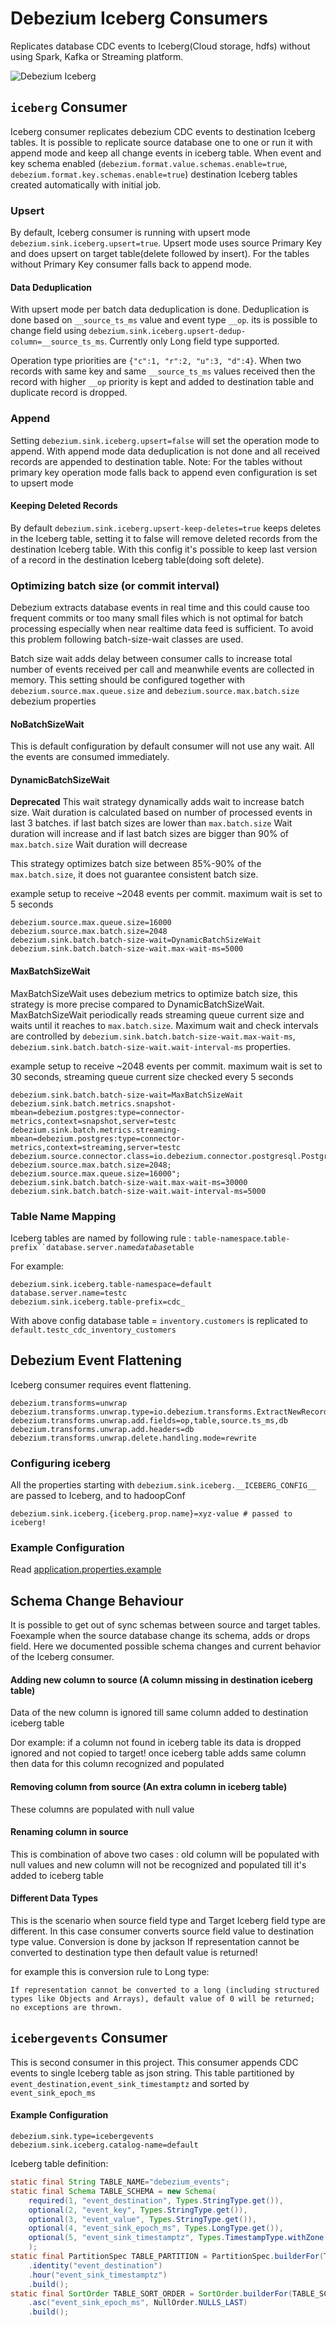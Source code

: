 # Debezium Iceberg Consumers

Replicates database CDC events to Iceberg(Cloud storage, hdfs) without using Spark, Kafka or Streaming platform.

![Debezium Iceberg](images/debezium-iceberg.png)

## `iceberg` Consumer

Iceberg consumer replicates debezium CDC events to destination Iceberg tables. It is possible to replicate source database one to one or run it with append mode and keep all change events in iceberg table. When event and key schema
enabled (`debezium.format.value.schemas.enable=true`, `debezium.format.key.schemas.enable=true`) destination Iceberg
tables created automatically with initial job.

### Upsert

By default, Iceberg consumer is running with upsert mode `debezium.sink.iceberg.upsert=true`. 
Upsert mode uses source Primary Key and does upsert on target table(delete followed by insert). For the tables without Primary Key consumer falls back to append mode.

#### Data Deduplication

With upsert mode per batch data deduplication is done. Deduplication is done based on `__source_ts_ms` value and event type `__op`.
its is possible to change field using `debezium.sink.iceberg.upsert-dedup-column=__source_ts_ms`. Currently only
Long field type supported.

Operation type priorities are `{"c":1, "r":2, "u":3, "d":4}`. When two records with same key and same `__source_ts_ms`
values received then the record with higher `__op` priority is kept and added to destination table and duplicate record is dropped.

### Append
Setting `debezium.sink.iceberg.upsert=false` will set the operation mode to append. With append mode data deduplication is not done and all received records are appended to destination table.
Note: For the tables without primary key operation mode falls back to append even configuration is set to upsert mode

#### Keeping Deleted Records

By default `debezium.sink.iceberg.upsert-keep-deletes=true` keeps deletes in the Iceberg table, setting it to false
will remove deleted records from the destination Iceberg table. With this config it's possible to keep last version of a
record in the destination Iceberg table(doing soft delete).

### Optimizing batch size (or commit interval)

Debezium extracts database events in real time and this could cause too frequent commits or too many small files
which is not optimal for batch processing especially when near realtime data feed is sufficient. 
To avoid this problem following batch-size-wait classes are used. 

Batch size wait adds delay between consumer calls to increase total number of events received per call and meanwhile events are collected in memory.
This setting should be configured together with `debezium.source.max.queue.size` and `debezium.source.max.batch.size` debezium properties


#### NoBatchSizeWait

This is default configuration by default consumer will not use any wait. All the events are consumed immediately.

#### DynamicBatchSizeWait
**Deprecated** 
This wait strategy dynamically adds wait to increase batch size. Wait duration is calculated based on number of processed events in
last 3 batches. if last batch sizes are lower than `max.batch.size` Wait duration will increase and if last batch sizes
are bigger than 90% of `max.batch.size` Wait duration will decrease

This strategy optimizes batch size between 85%-90% of the `max.batch.size`, it does not guarantee consistent batch size.

example setup to receive ~2048 events per commit. maximum wait is set to 5 seconds
```properties
debezium.source.max.queue.size=16000
debezium.source.max.batch.size=2048
debezium.sink.batch.batch-size-wait=DynamicBatchSizeWait
debezium.sink.batch.batch-size-wait.max-wait-ms=5000
```
#### MaxBatchSizeWait

MaxBatchSizeWait uses debezium metrics to optimize batch size, this strategy is more precise compared to DynamicBatchSizeWait.
MaxBatchSizeWait periodically reads streaming queue current size and waits until it reaches to `max.batch.size`. 
Maximum wait and check intervals are controlled by `debezium.sink.batch.batch-size-wait.max-wait-ms`, `debezium.sink.batch.batch-size-wait.wait-interval-ms` properties.

example setup to receive ~2048 events per commit. maximum wait is set to 30 seconds, streaming queue current size checked every 5 seconds
```properties
debezium.sink.batch.batch-size-wait=MaxBatchSizeWait
debezium.sink.batch.metrics.snapshot-mbean=debezium.postgres:type=connector-metrics,context=snapshot,server=testc
debezium.sink.batch.metrics.streaming-mbean=debezium.postgres:type=connector-metrics,context=streaming,server=testc
debezium.source.connector.class=io.debezium.connector.postgresql.PostgresConnector
debezium.source.max.batch.size=2048;
debezium.source.max.queue.size=16000";
debezium.sink.batch.batch-size-wait.max-wait-ms=30000
debezium.sink.batch.batch-size-wait.wait-interval-ms=5000
```

### Table Name Mapping

Iceberg tables are named by following rule : `table-namespace`.`table-prefix``database.server.name`_`database`_`table`

For example:

```properties
debezium.sink.iceberg.table-namespace=default
database.server.name=testc
debezium.sink.iceberg.table-prefix=cdc_
```

With above config database table = `inventory.customers` is replicated to `default.testc_cdc_inventory_customers`

## Debezium Event Flattening

Iceberg consumer requires event flattening.
```properties
debezium.transforms=unwrap
debezium.transforms.unwrap.type=io.debezium.transforms.ExtractNewRecordState
debezium.transforms.unwrap.add.fields=op,table,source.ts_ms,db
debezium.transforms.unwrap.add.headers=db
debezium.transforms.unwrap.delete.handling.mode=rewrite
```

### Configuring iceberg 

All the properties starting with `debezium.sink.iceberg.__ICEBERG_CONFIG__` are passed to Iceberg, and to hadoopConf

```properties
debezium.sink.iceberg.{iceberg.prop.name}=xyz-value # passed to iceberg!
```

### Example Configuration
Read [application.properties.example](../debezium-server-iceberg-sink/src/main/resources/conf/application.properties.example)

## Schema Change Behaviour

It is possible to get out of sync schemas between source and target tables. Foexample when the source database change its schema, adds or drops field. Here we documented possible schema changes and current behavior of the Iceberg consumer.

#### Adding new column to source (A column missing in destination iceberg table)
Data of the new column is ignored till same column added to destination iceberg table

Dor example: if a column not found in iceberg table its data is dropped ignored and not copied to target!
once iceberg table adds same column then data for this column recognized and populated

#### Removing column from source (An extra column in iceberg table)
These columns are populated with null value

#### Renaming column in source
This is combination of above two cases : old column will be populated with null values and new column will not be recognized and populated till it's added to iceberg table

#### Different Data Types
This is the scenario when source field type and Target Iceberg field type are different. In this case consumer converts source field value to destination type value. Conversion is done by jackson If representation cannot be converted to destination type then default value is returned!

for example this is conversion rule to Long type: 
```Method that will try to convert value of this node to a Java long. Numbers are coerced using default Java rules; booleans convert to 0 (false) and 1 (true), and Strings are parsed using default Java language integer parsing rules.
If representation cannot be converted to a long (including structured types like Objects and Arrays), default value of 0 will be returned; no exceptions are thrown.
```

## `icebergevents` Consumer

This is second consumer in this project. This consumer appends CDC events to single Iceberg table as json string. 
This table partitioned by `event_destination,event_sink_timestamptz` and sorted by `event_sink_epoch_ms`

#### Example Configuration

````properties
debezium.sink.type=icebergevents
debezium.sink.iceberg.catalog-name=default
````

Iceberg table definition:

```java
static final String TABLE_NAME="debezium_events";
static final Schema TABLE_SCHEMA = new Schema(
    required(1, "event_destination", Types.StringType.get()),
    optional(2, "event_key", Types.StringType.get()),
    optional(3, "event_value", Types.StringType.get()),
    optional(4, "event_sink_epoch_ms", Types.LongType.get()),
    optional(5, "event_sink_timestamptz", Types.TimestampType.withZone())
    );
static final PartitionSpec TABLE_PARTITION = PartitionSpec.builderFor(TABLE_SCHEMA)
    .identity("event_destination")
    .hour("event_sink_timestamptz")
    .build();
static final SortOrder TABLE_SORT_ORDER = SortOrder.builderFor(TABLE_SCHEMA)
    .asc("event_sink_epoch_ms", NullOrder.NULLS_LAST)
    .build();
```
